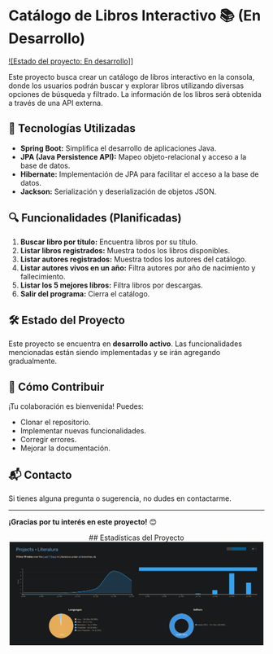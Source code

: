 # Catálogo de Libros Interactivo 📚 (En Desarrollo)

[![Estado del proyecto: En desarrollo]](https://img.shields.io/badge/Estado-En%20desarrollo-yellow)]

Este proyecto busca crear un catálogo de libros interactivo en la consola, donde los usuarios podrán buscar y explorar libros utilizando diversas opciones de búsqueda y filtrado. La información de los libros será obtenida a través de una API externa.

## 🚀 Tecnologías Utilizadas

*   **Spring Boot:** Simplifica el desarrollo de aplicaciones Java.
*   **JPA (Java Persistence API):** Mapeo objeto-relacional y acceso a la base de datos.
*   **Hibernate:** Implementación de JPA para facilitar el acceso a la base de datos.
*   **Jackson:** Serialización y deserialización de objetos JSON.

## 🔍 Funcionalidades (Planificadas)

1.  **Buscar libro por título:** Encuentra libros por su título.
2.  **Listar libros registrados:** Muestra todos los libros disponibles.
3.  **Listar autores registrados:** Muestra todos los autores del catálogo.
4.  **Listar autores vivos en un año:** Filtra autores por año de nacimiento y fallecimiento.
5.  **Listar los 5 mejores libros:** Filtra libros por descargas.
6.  **Salir del programa:** Cierra el catálogo.

## 🛠️ Estado del Proyecto

Este proyecto se encuentra en **desarrollo activo**. Las funcionalidades mencionadas están siendo implementadas y se irán agregando gradualmente.

## 🙌 Cómo Contribuir

¡Tu colaboración es bienvenida! Puedes:

*   Clonar el repositorio.
*   Implementar nuevas funcionalidades.
*   Corregir errores.
*   Mejorar la documentación.

## 📬 Contacto

Si tienes alguna pregunta o sugerencia, no dudes en contactarme.

---

**¡Gracias por tu interés en este proyecto!** 😊


<div align="center">
## Estadísticas del Proyecto <br>
<img src="Captura de pantalla 2024-07-14 050404.png" width="500">
</div>

